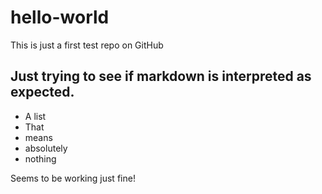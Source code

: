 # hello-world
This is just a first test repo on GitHub
## Just trying to see if markdown is interpreted as expected.
- A list
- That
- means
- absolutely
- nothing

Seems to be working just fine!
